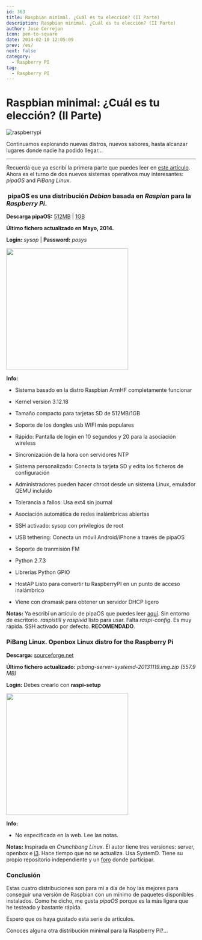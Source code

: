```yaml
---
id: 363
title: Raspbian minimal. ¿Cuál es tu elección? (II Parte)
description: Raspbian minimal. ¿Cuál es tu elección? (II Parte)
author: Jose Cerrejon
icon: pen-to-square
date: 2014-02-10 12:05:09
prev: /es/
next: false
category:
  - Raspberry PI
tag:
  - Raspberry PI
---
```


# Raspbian minimal: ¿Cuál es tu elección? (II Parte)

![raspberrypi](/images/2014/02/startrek.jpg)

Continuamos explorando nuevas distros, nuevos sabores, hasta alcanzar lugares donde nadie ha podido llegar...

- - -
Recuerda que ya escribí la primera parte que puedes leer en [este artículo](/post.php?id=349). Ahora es el turno de dos nuevos sistemas operativos muy interesantes: *pipaOS* and *PiBang Linux*.

###  pipaOS es una distribución *Debian* basada en *Raspian* para la *Raspberry Pi*.

**Descarga pipaOS:** [512MB](http://pipaos.mitako.eu/download/pipaos-2.6-tiny500mb.img.gz) | [1GB](http://pipaos.mitako.eu/download/pipaos-2.6-small1gb.img.gz)

**Último fichero actualizado en Mayo, 2014.**

**Login:** *sysop* | **Password:** *posys*

<a title="Algunos comandos útiles" rel="lightbox" href="/images/2014/02/pipaOS.jpg">
<img width="324" src="/images/2014/02/pipaOS_min.jpg">
</a>

**Info:**

* Sistema basado en la distro Raspbian ArmHF completamente funcionar

* Kernel version 3.12.18

* Tamaño compacto para tarjetas SD de 512MB/1GB

* Soporte de los dongles usb WIFI más populares

* Rápido: Pantalla de login en 10 segundos y 20 para la asociación wireless

* Sincronización de la hora con servidores NTP

* Sistema personalizado: Conecta la tarjeta SD y edita los ficheros de configuración

* Administradores pueden hacer chroot desde un sistema Linux, emulador QEMU incluído

* Tolerancia a fallos: Usa ext4 sin journal

* Asociación automática de redes inalámbricas abiertas

* SSH activado: sysop con privilegios de root

* USB tethering: Conecta un móvil Android/iPhone a través de pipaOS

* Soporte de tranmisión FM

* Python 2.7.3

* Librerías Python GPIO 

* HostAP Listo para convertir tu RaspberryPI en un punto de acceso inalámbrico

* Viene con dnsmask para obtener un servidor DHCP ligero

**Notas:** Ya escribí un artículo de pipaOS que puedes leer [aquí](/post.php?id=289). Sin entorno de escritorio. *raspistill* y *raspivid* listo para usar. Falta *raspi-config*. Es muy rápida. SSH activado por defecto. **RECOMENDADO**.

###  PiBang Linux. Openbox Linux distro for the Raspberry Pi

**Descarga:** [sourceforge.net](http://sourceforge.net/projects/pibang/files/?source=navbar)

**Último fichero actualizado:** *pibang-server-systemd-20131119.img.zip (557.9 MB)*

**Login:** Debes crearlo con **raspi-setup**

<a title="PiBang Linux Desktop" rel="lightbox" href="/images/2014/02/pibang.jpg">
<img width="324" src="/images/2014/02/pibang_min.jpg">
</a>

**Info:**

* No especificada en la web. Lee las notas.

**Notas:** Inspirada en *Crunchbang Linux*. El autor tiene tres versiones: server, openbox e [i3](http://i3wm.org). Hace tiempo que no se actualiza. Usa SystemD. Tiene su propio repositorio independiente y un [foro](http://pibanglinux.org/forums) donde participar.

###  Conclusión

Estas cuatro distribuciones son para mí a día de hoy las mejores para conseguir una versión de Raspbian con un mínimo de paquetes disponibles instalados. Como he dicho, me gusta *pipaOS* porque es la más ligera que he testeado y bastante rápida.

Espero que os haya gustado esta serie de artículos.

Conoces alguna otra distribución minimal para la Raspberry Pi?…